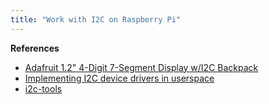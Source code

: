 ```yaml
---
title: "Work with I2C on Raspberry Pi"
---
```


__References__

 - [Adafruit 1.2" 4-Digit 7-Segment Display w/I2C Backpack](https://www.adafruit.com/product/1270)
 - [Implementing I2C device drivers in userspace](https://www.kernel.org/doc/html/latest/i2c/dev-interface.html)
 - [i2c-tools](https://git.kernel.org/pub/scm/utils/i2c-tools/i2c-tools.git)